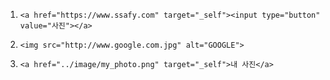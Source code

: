 1. `<a href="https://www.ssafy.com" target="_self"><input type="button" value="사진"></a>` 
2. `<img src="http://www.google.com.jpg" alt="GOOGLE">` 

3. `<a href="../image/my_photo.png" target="_self">내 사진</a>` 